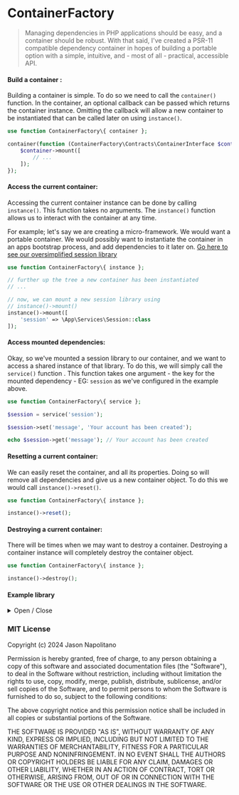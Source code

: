 # ContainerFactory
> Managing dependencies in PHP applications should be easy, and a container should
> be robust. With that said, I've created a PSR-11 compatible dependency 
> container in hopes of building a portable option with a simple, intuitive, and - most of 
> all - practical, accessible API.

#### Build a container :
Building a container is simple. To do so we need to call
the `container()` function. In the container, an optional 
callback can be passed which returns the container instance. 
Omitting the callback will allow a new container to be instantiated
that can be called later on using `instance()`.
```php
use function ContainerFactory\{ container };

container(function (ContainerFactory\Contracts\ContainerInterface $container) { 
    $container->mount([
        // ...
    ]);
});
```

#### Access the current container:
Accessing the current container instance can be done by calling
`instance()`. This function takes no arguments. The `instance()`
function allows us to interact with the container at any time.

For example; let's say we are creating a micro-framework.
We would want a portable container. We would possibly want to
instantiate the container in an apps bootstrap
process, and add dependencies to it later on. [Go here to see 
our oversimplified session library](#example-library)
```php
use function ContainerFactory\{ instance };

// further up the tree a new container has been instantiated
// ...

// now, we can mount a new session library using
// instance()->mount()
instance()->mount([
    'session' => \App\Services\Session::class
]);
```

#### Access mounted dependencies:
Okay, so we've mounted a session library to our container, and we want to
access a shared instance of that library. To do this, we will simply call 
the `service()` function . This function takes one argument - the key for 
the mounted dependency - EG: `session` as we've configured in the example 
above.
```php
use function ContainerFactory\{ service };

$session = service('session');

$session->set('message', 'Your account has been created');

echo $session->get('message'); // Your account has been created
```

#### Resetting a current container:
We can easily reset the container, and all its properties. Doing
so will remove all dependencies and give us a new container object.
To do this we would call `instance()->reset()`.
```php
use function ContainerFactory\{ instance };

instance()->reset();
```

#### Destroying a current container:
There will be times when we may want to destroy a container.
Destroying a container instance will completely destroy the
container object.
```php
use function ContainerFactory\{ instance };

instance()->destroy();
```

#### Example library
<details>
  <summary>Open / Close</summary>

```php
namespace App\Services;

class Session
{
    public function set(string $key, mixed $value): void
    {
        $_SESSION[$key] = $value;
    }
    
    public function get(string $key): mixed
    {
        return $_SESSION[$key];
    }
}
```
</details>





### MIT License

Copyright (c) 2024 Jason Napolitano

Permission is hereby granted, free of charge, to any person obtaining a copy
of this software and associated documentation files (the "Software"), to deal
in the Software without restriction, including without limitation the rights
to use, copy, modify, merge, publish, distribute, sublicense, and/or sell
copies of the Software, and to permit persons to whom the Software is
furnished to do so, subject to the following conditions:

The above copyright notice and this permission notice shall be included in all
copies or substantial portions of the Software.

THE SOFTWARE IS PROVIDED "AS IS", WITHOUT WARRANTY OF ANY KIND, EXPRESS OR
IMPLIED, INCLUDING BUT NOT LIMITED TO THE WARRANTIES OF MERCHANTABILITY,
FITNESS FOR A PARTICULAR PURPOSE AND NONINFRINGEMENT. IN NO EVENT SHALL THE
AUTHORS OR COPYRIGHT HOLDERS BE LIABLE FOR ANY CLAIM, DAMAGES OR OTHER
LIABILITY, WHETHER IN AN ACTION OF CONTRACT, TORT OR OTHERWISE, ARISING FROM,
OUT OF OR IN CONNECTION WITH THE SOFTWARE OR THE USE OR OTHER DEALINGS IN THE
SOFTWARE.


